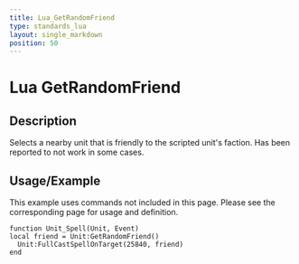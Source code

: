 ```yaml
---
title: Lua_GetRandomFriend
type: standards_lua
layout: single_markdown
position: 50
---
```


# Lua GetRandomFriend

## Description

Selects a nearby unit that is friendly to the scripted unit's faction. Has been reported to not work in some cases.

## Usage/Example

This example uses commands not included in this page. Please see the corresponding page for usage and definition.

```
function Unit_Spell(Unit, Event)
local friend = Unit:GetRandomFriend()
  Unit:FullCastSpellOnTarget(25840, friend)
end
```
